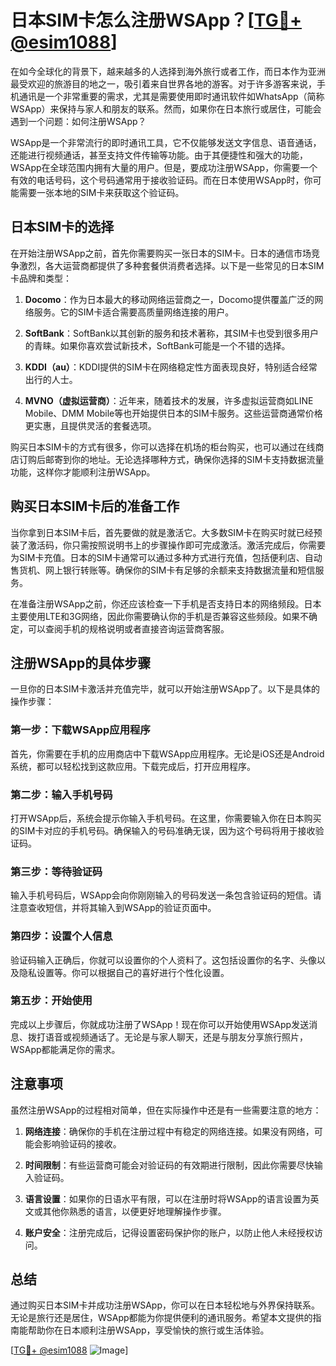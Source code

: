 # 日本SIM卡怎么注册WSApp？[[TG💪+ @esim1088](https://t.me/s/esim1088)]

在如今全球化的背景下，越来越多的人选择到海外旅行或者工作，而日本作为亚洲最受欢迎的旅游目的地之一，吸引着来自世界各地的游客。对于许多游客来说，手机通讯是一个非常重要的需求，尤其是需要使用即时通讯软件如WhatsApp（简称WSApp）来保持与家人和朋友的联系。然而，如果你在日本旅行或居住，可能会遇到一个问题：如何注册WSApp？

WSApp是一个非常流行的即时通讯工具，它不仅能够发送文字信息、语音通话，还能进行视频通话，甚至支持文件传输等功能。由于其便捷性和强大的功能，WSApp在全球范围内拥有大量的用户。但是，要成功注册WSApp，你需要一个有效的电话号码，这个号码通常用于接收验证码。而在日本使用WSApp时，你可能需要一张本地的SIM卡来获取这个验证码。

## 日本SIM卡的选择

在开始注册WSApp之前，首先你需要购买一张日本的SIM卡。日本的通信市场竞争激烈，各大运营商都提供了多种套餐供消费者选择。以下是一些常见的日本SIM卡品牌和类型：

1. **Docomo**：作为日本最大的移动网络运营商之一，Docomo提供覆盖广泛的网络服务。它的SIM卡适合需要高质量网络连接的用户。
   
2. **SoftBank**：SoftBank以其创新的服务和技术著称，其SIM卡也受到很多用户的青睐。如果你喜欢尝试新技术，SoftBank可能是一个不错的选择。

3. **KDDI（au）**：KDDI提供的SIM卡在网络稳定性方面表现良好，特别适合经常出行的人士。

4. **MVNO（虚拟运营商）**：近年来，随着技术的发展，许多虚拟运营商如LINE Mobile、DMM Mobile等也开始提供日本的SIM卡服务。这些运营商通常价格更实惠，且提供灵活的套餐选项。

购买日本SIM卡的方式有很多，你可以选择在机场的柜台购买，也可以通过在线商店订购后邮寄到你的地址。无论选择哪种方式，确保你选择的SIM卡支持数据流量功能，这样你才能顺利注册WSApp。

## 购买日本SIM卡后的准备工作

当你拿到日本SIM卡后，首先要做的就是激活它。大多数SIM卡在购买时就已经预装了激活码，你只需按照说明书上的步骤操作即可完成激活。激活完成后，你需要为SIM卡充值。日本的SIM卡通常可以通过多种方式进行充值，包括便利店、自动售货机、网上银行转账等。确保你的SIM卡有足够的余额来支持数据流量和短信服务。

在准备注册WSApp之前，你还应该检查一下手机是否支持日本的网络频段。日本主要使用LTE和3G网络，因此你需要确认你的手机是否兼容这些频段。如果不确定，可以查阅手机的规格说明或者直接咨询运营商客服。

## 注册WSApp的具体步骤

一旦你的日本SIM卡激活并充值完毕，就可以开始注册WSApp了。以下是具体的操作步骤：

### 第一步：下载WSApp应用程序

首先，你需要在手机的应用商店中下载WSApp应用程序。无论是iOS还是Android系统，都可以轻松找到这款应用。下载完成后，打开应用程序。

### 第二步：输入手机号码

打开WSApp后，系统会提示你输入手机号码。在这里，你需要输入你在日本购买的SIM卡对应的手机号码。确保输入的号码准确无误，因为这个号码将用于接收验证码。

### 第三步：等待验证码

输入手机号码后，WSApp会向你刚刚输入的号码发送一条包含验证码的短信。请注意查收短信，并将其输入到WSApp的验证页面中。

### 第四步：设置个人信息

验证码输入正确后，你就可以设置你的个人资料了。这包括设置你的名字、头像以及隐私设置等。你可以根据自己的喜好进行个性化设置。

### 第五步：开始使用

完成以上步骤后，你就成功注册了WSApp！现在你可以开始使用WSApp发送消息、拨打语音或视频通话了。无论是与家人聊天，还是与朋友分享旅行照片，WSApp都能满足你的需求。

## 注意事项

虽然注册WSApp的过程相对简单，但在实际操作中还是有一些需要注意的地方：

1. **网络连接**：确保你的手机在注册过程中有稳定的网络连接。如果没有网络，可能会影响验证码的接收。

2. **时间限制**：有些运营商可能会对验证码的有效期进行限制，因此你需要尽快输入验证码。

3. **语言设置**：如果你的日语水平有限，可以在注册时将WSApp的语言设置为英文或其他你熟悉的语言，以便更好地理解操作步骤。

4. **账户安全**：注册完成后，记得设置密码保护你的账户，以防止他人未经授权访问。

## 总结

通过购买日本SIM卡并成功注册WSApp，你可以在日本轻松地与外界保持联系。无论是旅行还是居住，WSApp都能为你提供便利的通讯服务。希望本文提供的指南能帮助你在日本顺利注册WSApp，享受愉快的旅行或生活体验。

[[TG💪+ @esim1088](https://t.me/s/esim1088) ![Image](https://i.postimg.cc/4NQfJmqS/Snipaste-2025-05-13-00-14-12.png)]